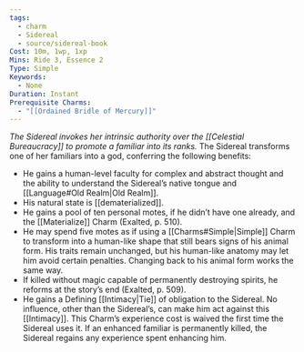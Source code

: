 ```yaml
---
tags:
  - charm
  - Sidereal
  - source/sidereal-book
Cost: 10m, 1wp, 1xp
Mins: Ride 3, Essence 2
Type: Simple
Keywords:
  - None
Duration: Instant
Prerequisite Charms:
  - "[[Ordained Bridle of Mercury]]"
---
```

*The Sidereal invokes her intrinsic authority over the [[Celestial Bureaucracy]] to promote a familiar into its ranks.*
The Sidereal transforms one of her familiars into a god, conferring the following benefits: 
- He gains a human-level faculty for complex and abstract thought and the ability to understand the Sidereal’s native tongue and [[Language#Old Realm|Old Realm]]. 
- His natural state is [[dematerialized]]. 
- He gains a pool of ten personal motes, if he didn’t have one already, and the [[Materialize]] Charm (Exalted, p. 510). 
- He may spend five motes as if using a [[Charms#Simple|Simple]] Charm to transform into a human-like shape that still bears signs of his animal form. His traits remain unchanged, but his human-like anatomy may let him avoid certain penalties. Changing back to his animal form works the same way. 
- If killed without magic capable of permanently destroying spirits, he reforms at the story’s end (Exalted, p. 509). 
- He gains a Defining [[Intimacy|Tie]] of obligation to the Sidereal. No influence, other than the Sidereal’s, can make him act against this [[Intimacy]]. 
This Charm’s experience cost is waived the first time the Sidereal uses it. If an enhanced familiar is permanently killed, the Sidereal regains any experience spent enhancing him.